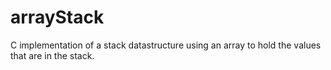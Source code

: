 # arrayStack
C implementation of a stack datastructure using an array to hold the values that are in the stack.
